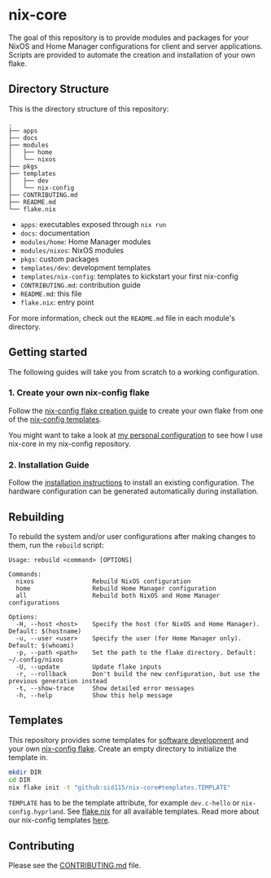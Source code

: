 # nix-core

The goal of this repository is to provide modules and packages for your NixOS and Home Manager configurations for client and server applications. Scripts are provided to automate the creation and installation of your own flake.

## Directory Structure

This is the directory structure of this repository:

```
.
├── apps
├── docs
├── modules
│   ├── home
│   └── nixos
├── pkgs
├── templates
│   ├── dev
│   └── nix-config
├── CONTRIBUTING.md
├── README.md
└── flake.nix
```

- `apps`: executables exposed through `nix run`
- `docs`: documentation
- `modules/home`: Home Manager modules
- `modules/nixos`: NixOS modules
- `pkgs`: custom packages
- `templates/dev`: development templates
- `templates/nix-config`: templates to kickstart your first nix-config
- `CONTRIBUTING.md`: contribution guide
- `README.md`: this file
- `flake.nix`: entry point

For more information, check out the `README.md` file in each module's directory.

## Getting started

The following guides will take you from scratch to a working configuration.

### 1. Create your own nix-config flake

Follow the [nix-config flake creation guide](./docs/create_flake.md) to create your own flake from one of the [nix-config templates](./templates/nix-config/).

You might want to take a look at [my personal configuration](https://github.com/sid115/nix-config) to see how I use nix-core in my nix-config repository.

### 2. Installation Guide

Follow the [installation instructions](./docs/install_instructions.md) to install an existing configuration. The hardware configuration can be generated automatically during installation.

## Rebuilding

To rebuild the system and/or user configurations after making changes to them, run the `rebuild` script:

```
Usage: rebuild <command> [OPTIONS]

Commands:
  nixos                Rebuild NixOS configuration
  home                 Rebuild Home Manager configuration
  all                  Rebuild both NixOS and Home Manager configurations

Options:
  -H, --host <host>    Specify the host (for NixOS and Home Manager). Default: $(hostname)
  -u, --user <user>    Specify the user (for Home Manager only). Default: $(whoami)
  -p, --path <path>    Set the path to the flake directory. Default: ~/.config/nixos
  -U, --update         Update flake inputs
  -r, --rollback       Don't build the new configuration, but use the previous generation instead
  -t, --show-trace     Show detailed error messages
  -h, --help           Show this help message
```

## Templates

This repository provides some templates for [software development](./templates/dev/) and your own [nix-config flake](./templates/nix-config/). Create an empty directory to initialize the template in.

```bash
mkdir DIR
cd DIR
nix flake init -t "github:sid115/nix-core#templates.TEMPLATE"
```

`TEMPLATE` has to be the template attribute, for example `dev.c-hello` or `nix-config.hyprland`. See [flake.nix](./flake.nix) for all available templates. Read more about our nix-config templates [here](./docs/create_flake.md).

## Contributing

Please see the [CONTRIBUTING.md](./CONTRIBUTING.md) file.
